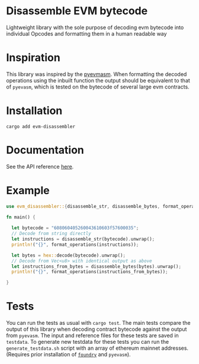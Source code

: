 # Disassemble EVM bytecode
Lightweight library with the sole purpose of decoding evm bytecode into individual Opcodes and formatting them in a human readable way

# Inspiration
This library was inspired by the [pyevmasm](https://github.com/crytic/pyevmasm). When formatting the decoded operations using the inbuilt function the output should be equivalent to that of `pyevasm`, which is tested on the bytecode of several large evm contracts.

# Installation
`cargo add evm-disassembler`

# Documentation
See the API reference [here](https://docs.rs/evm-disassembler/).

# Example
 ```rust
 use evm_disassembler::{disassemble_str, disassemble_bytes, format_operations};
 
 fn main() {
    
   let bytecode = "608060405260043610603f57600035";
   // Decode from string directly
   let instructions = disassemble_str(bytecode).unwrap();
   println!("{}", format_operations(instructions));

   let bytes = hex::decode(bytecode).unwrap();
   // Decode from Vec<u8> with identical output as above
   let instructions_from_bytes = disassemble_bytes(bytes).unwrap();
   println!("{}", format_operations(instructions_from_bytes));

 }
 ```

# Tests
You can run the tests as usual with `cargo test`.
The main tests compare the output of this library when decoding contract bytecode against the output from `pyevasm`. The input and reference files for these tests are saved in `testdata`. 
To generate new testdata for these tests you can run the `generate_testdata.sh` script with an array of ethereum mainnet addresses. (Requires prior installation of [`foundry`](https://book.getfoundry.sh/) and `pyevasm`).










